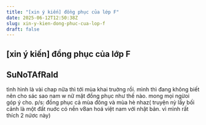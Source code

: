 ```yaml
---
title: "[xin ý kiến] đồng phục của lớp F"
date: 2025-06-12T12:50:38Z
slug: xin-y-kien-dong-phuc-cua-lop-f
draft: false
---
```


## [xin ý kiến] đồng phục của lớp F

## SuNoTAfRaId

tình hình là vài chap nữa thì tới mùa khai truờng rồi. mình thì đang không biết nên cho sác sao nam w nữ mặt đồng phục như thế nào. mong mọi ngừoi góp ý cho.
p/s: đồng phục cả mùa đông và mùa hè nhaz( truyện nỳ lấy bối cảnh là một đất nuớc có nền v8an hoá việt nam với nhật bản. vì mình rất thích 2 nứơc này)